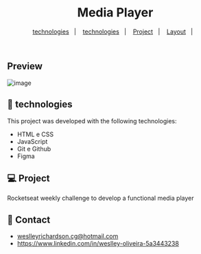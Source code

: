 <h1 align="center"> Media Player </h1>

<p align="center">
  <a href="#-Preview">technologies</a>&nbsp;&nbsp;&nbsp;|&nbsp;&nbsp;&nbsp;
  <a href="#-technologies">technologies</a>&nbsp;&nbsp;&nbsp;|&nbsp;&nbsp;&nbsp;
  <a href="#-project">Project</a>&nbsp;&nbsp;&nbsp;|&nbsp;&nbsp;&nbsp;
  <a href="#-layout">Layout</a>&nbsp;&nbsp;&nbsp;|&nbsp;&nbsp;&nbsp;
</p>

<p align="center">

</p>

<br>

## Preview

![image](https://user-images.githubusercontent.com/102666726/211861314-aed93756-e7b3-4a11-ab43-356520498b81.png)

## 🚀 technologies

This project was developed with the following technologies:

- HTML e CSS
- JavaScript
- Git e Github
- Figma

## 💻 Project

Rocketseat weekly challenge to develop a functional media player

## 🔖 Contact

- weslleyrichardson.cg@hotmail.com
- https://www.linkedin.com/in/weslley-oliveira-5a3443238
